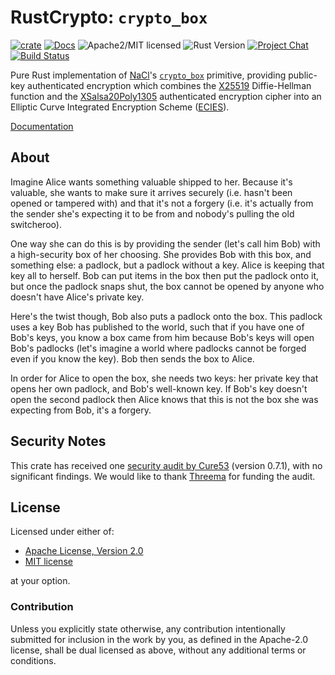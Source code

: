 # RustCrypto: `crypto_box`

[![crate][crate-image]][crate-link]
[![Docs][docs-image]][docs-link]
![Apache2/MIT licensed][license-image]
![Rust Version][rustc-image]
[![Project Chat][chat-image]][chat-link]
[![Build Status][build-image]][build-link]

Pure Rust implementation of [NaCl]'s [`crypto_box`] primitive, providing
public-key authenticated encryption which combines the [X25519] Diffie-Hellman
function and the [XSalsa20Poly1305] authenticated encryption cipher into an
Elliptic Curve Integrated Encryption Scheme ([ECIES]).

[Documentation][docs-link]

## About

Imagine Alice wants something valuable shipped to her. Because it's
valuable, she wants to make sure it arrives securely (i.e. hasn't been
opened or tampered with) and that it's not a forgery (i.e. it's actually
from the sender she's expecting it to be from and nobody's pulling the old
switcheroo).

One way she can do this is by providing the sender (let's call him Bob)
with a high-security box of her choosing. She provides Bob with this box,
and something else: a padlock, but a padlock without a key. Alice is
keeping that key all to herself. Bob can put items in the box then put the
padlock onto it, but once the padlock snaps shut, the box cannot be opened
by anyone who doesn't have Alice's private key.

Here's the twist though, Bob also puts a padlock onto the box. This padlock
uses a key Bob has published to the world, such that if you have one of
Bob's keys, you know a box came from him because Bob's keys will open Bob's
padlocks (let's imagine a world where padlocks cannot be forged even if you
know the key). Bob then sends the box to Alice.

In order for Alice to open the box, she needs two keys: her private key
that opens her own padlock, and Bob's well-known key. If Bob's key doesn't
open the second padlock then Alice knows that this is not the box she was
expecting from Bob, it's a forgery.

## Security Notes

This crate has received one [security audit by Cure53][audit-2022] (version
0.7.1), with no significant findings. We would like to thank [Threema][threema]
for funding the audit.

## License

Licensed under either of:

 * [Apache License, Version 2.0](http://www.apache.org/licenses/LICENSE-2.0)
 * [MIT license](http://opensource.org/licenses/MIT)

at your option.

### Contribution

Unless you explicitly state otherwise, any contribution intentionally submitted
for inclusion in the work by you, as defined in the Apache-2.0 license, shall be
dual licensed as above, without any additional terms or conditions.

[//]: # (badges)

[crate-image]: https://img.shields.io/crates/v/crypto_box.svg
[crate-link]: https://crates.io/crates/crypto_box
[docs-image]: https://docs.rs/crypto_box/badge.svg
[docs-link]: https://docs.rs/crypto_box/
[license-image]: https://img.shields.io/badge/license-Apache2.0/MIT-blue.svg
[rustc-image]: https://img.shields.io/badge/rustc-1.85+-blue.svg
[chat-image]: https://img.shields.io/badge/zulip-join_chat-blue.svg
[chat-link]: https://rustcrypto.zulipchat.com/#narrow/stream/260038-AEADs
[build-image]: https://github.com/RustCrypto/nacl-compat/actions/workflows/crypto_box.yml/badge.svg
[build-link]: https://github.com/RustCrypto/nacl-compat/actions/workflows/crypto_box.yml

[//]: # (general links)

[NaCl]: https://nacl.cr.yp.to/
[`crypto_box`]: https://nacl.cr.yp.to/box.html
[X25519]: https://cr.yp.to/ecdh.html
[XSalsa20Poly1305]: https://github.com/RustCrypto/AEADs/tree/master/xsalsa20poly1305
[ECIES]: https://en.wikipedia.org/wiki/Integrated_Encryption_Scheme
[audit-2022]: https://cure53.de/pentest-report_rust-libs_2022.pdf
[threema]: https://threema.ch/
